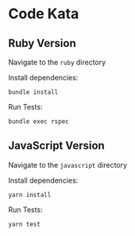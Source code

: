 # Code Kata

## Ruby Version

Navigate to the `ruby` directory

Install dependencies:

```
bundle install
```

Run Tests:

```
bundle exec rspec
```

## JavaScript Version

Navigate to the `javascript` directory

Install dependencies:

```
yarn install
```

Run Tests:

```
yarn test
```
